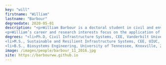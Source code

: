 ```yaml
---
key: "will"
firstname: "William"
lastname: "Barbour"
degreedate: 2020-05-01
description: "<p>William Barbour is a doctoral student in civil and environmental engineering at Vanderbilt University. His studies have been interdisciplinary, with an M.S. degree in sustainable and resilient infrastructure systems from the University of Illinois at Urbana-Champaign and a B.S. in Biosystems Engineering from the University of Tennessee, Knoxville, where he graduated summa cum laude with distinction from the Chancellor’s Honors Program and the Haslam Scholars Program. William has work experience from Oak Ridge National Laboratory and CSX Transportation. He has also received graduate funding support from the Roadway Safety Institute and Federal Highway Administration.</p>
<p>William’s career and research interests focus on the application of novel and advanced computational techniques to transportation systems engineering; examples include big data analytics, machine learning, optimization, and artificial intelligence. He has applied these interests in the freight rail transportation domain through ongoing industry collaboration with Class I railroads, where improvements in network operations can lead to capacity and efficiency gains for the system. William’s other domain interests include pedestrian and cyclist accessibility, public transit planning, and transportation policy.</p>"
degrees: "<li>Ph.D, Civil Infrastructure Systems, CEE, Vanderbilt University 2020 (expected)</li>
<li>M.S., Sustainable and Resilient Infrastructure Systems, CEE, UIUC, 2017</li>
<li>B.S., Biosystems Engineering, University of Tennessee, Knoxville, 2015</li>"
image: /images/people/barbour_11_2016.jpg
site: https://barbourww.github.io
---
```

